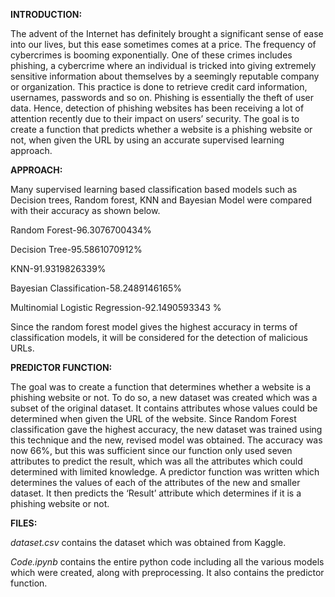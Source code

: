 **INTRODUCTION:**

The advent of the Internet has definitely brought a significant sense of ease into our lives, but this ease sometimes comes at a price. The frequency of cybercrimes is booming exponentially. One of these crimes includes phishing, a cybercrime where an individual is tricked into giving extremely sensitive information about themselves by a seemingly reputable company or organization. This practice is done to retrieve credit card information, usernames, passwords and so on. Phishing is essentially the theft of user data. Hence, detection of phishing websites has been receiving a lot of attention recently due to their impact on users’ security. The goal is to create a function that predicts whether a website is a phishing website or not, when given the URL by using an accurate supervised learning approach.


**APPROACH:**

Many supervised learning based classification based models such as Decision trees, Random forest, KNN and Bayesian Model were compared with their accuracy as shown below. 

Random Forest-96.3076700434%

Decision Tree-95.5861070912%

KNN-91.9319826339%

Bayesian Classification-58.2489146165%

Multinomial Logistic Regression-92.1490593343 %

Since the random forest model gives the highest accuracy in terms of classification models, it will be considered for the detection of malicious URLs.


**PREDICTOR FUNCTION:**

The goal was to create a function that determines whether a website is a phishing website or not. To do so, a new dataset was created which was a subset of the original dataset. It contains attributes whose values could be determined when given the URL of the website. Since Random Forest classification gave the highest accuracy, the new dataset was trained using this technique and the new, revised model was obtained. The accuracy was now 66%, but this was sufficient since our function only used seven attributes to predict the result, which was all the attributes which could determined with limited knowledge. A predictor function was written which determines the values of each of the attributes of the new and smaller dataset. It then predicts the ‘Result’ attribute which determines if it is a phishing website or not. 


**FILES:**

*dataset.csv* contains the dataset which was obtained from Kaggle.

*Code.ipynb* contains the entire python code including all the various models which were created, along with preprocessing. It also contains the predictor function. 
